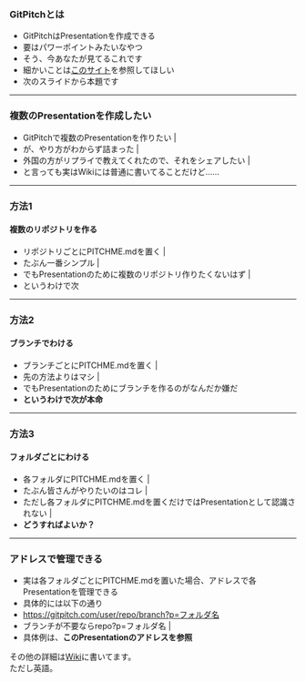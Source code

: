 ### GitPitchとは

- GitPitchはPresentationを作成できる
- 要はパワーポイントみたいなやつ
- そう、今あなたが見てるこれです
- 細かいことは[このサイト](http://paiza.hatenablog.com/entry/2017/06/22/GitHub%E3%81%A0%E3%81%91%E3%81%A7%E8%B6%85%E9%AB%98%E6%A9%9F%E8%83%BD%E3%81%AA%E3%82%B9%E3%83%A9%E3%82%A4%E3%83%89%E8%B3%87%E6%96%99%E3%81%8C%E4%BD%9C%E3%82%8C%E3%82%8B%E3%80%8CGitPitch%E3%80%8D%E3%81%AE)を参照してほしい
- 次のスライドから本題です


---


### 複数のPresentationを作成したい
- GitPitchで複数のPresentationを作りたい |
- が、やり方がわからず詰まった |
- 外国の方がリプライで教えてくれたので、それをシェアしたい |
- と言っても実はWikiには普通に書いてることだけど……

---


### 方法1
#### 複数のリポジトリを作る
- リポジトリごとにPITCHME.mdを置く |
- たぶん一番シンプル |
- でもPresentationのために複数のリポジトリ作りたくないはず |
- というわけで次


---


### 方法2
#### ブランチでわける
- ブランチごとにPITCHME.mdを置く |
- 先の方法よりはマシ |
- でもPresentationのためにブランチを作るのがなんだか嫌だ
- **というわけで次が本命**

---

### 方法3
#### フォルダごとにわける
- 各フォルダにPITCHME.mdを置く |
- たぶん皆さんがやりたいのはコレ |
- ただし各フォルダにPITCHME.mdを置くだけではPresentationとして認識されない |
- **どうすればよいか？**

---

### アドレスで管理できる
- 実は各フォルダごとにPITCHME.mdを置いた場合、アドレスで各Presentationを管理できる
- 具体的には以下の通り
- https://gitpitch.com/user/repo/branch?p=フォルダ名
- ブランチが不要ならrepo?p=フォルダ名 |
- 具体例は、**このPresentationのアドレスを参照**
  
その他の詳細は[Wiki](https://github.com/gitpitch/gitpitch/wiki/Asset-Sharing)に書いてます。  
ただし英語。
